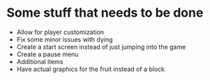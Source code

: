# Some stuff that needs to be done
* Allow for player customization
* Fix some minor issues with dying
* Create a start screen instead of just jumping into the game
* Create a pause menu
* Additional items
* Have actual graphics for the fruit instead of a block
